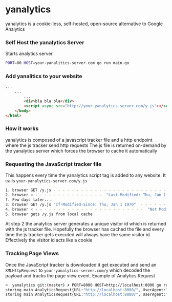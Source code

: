 # yanalytics

yanalytics is a cookie-less, self-hosted, open-source alternative to Google Analytics

### Self Host the yanalytics Server

Starts analytics server

```sh
PORT=80 HOST=your-yanalitics-server.com go run main.go
```

### Add yanalitics to your website

```html
...
    ...
        ...
        <div>bla bla bla</div>
        <script async src="http://your-yanalytics-server.com/y.js"></script>
    </body>
</html>
```

### How it works

yanalytics is composed of a javascript tracker file and a http endpoint where the js tracker send http requests
The js file is returned on-demand by the yanalytics server which forces the browser to cache it automatically

### Requesting the JavaScript tracker file

This happens every time the yanalytics script tag is added to any website. It calls `your-yanalytics-server.com/y.js`

```sh
1. browser GET /y.js - - - - - - - - - - - - - - - - - - - - - - - - - - - > your-yanalytics-server.com
2. browser < - - - - - - - - - - - - - - -  "Last-Modified: Thu, Jan 1 1970" your-yanalytics-server.com
?. Few days later...
3. browser GET /y.js "If-Modified-Since: Thu, Jan 1 1970"  - - - - - - - - > your-yanalytics-server.com
4. browser < - - - - - - - - - - - - - - - - - - - - - - - -  "Not Modified" your-yanalytics-server.com
5. browser gets /y.js from local cache
```

At step 2 the analytics server generates a unique visitor id which is returned with the js tracker file.
Hopefully the browser has cached the file and every time the js tracker gets executed will always have the same visitor id. Effectively the visitor id acts like a cookie

### Tracking Page Views

Once the JavaScript tracker is downloaded it get executed and send an `XMLHttpRequest` to `your-yanalytics-server.com/y` which decoded the payload and tracks the page view event.
Example of Analytics Request

```sh
➜  yanalytics git:(master) ✗ PORT=8000 HOST=http://localhost:8000 go run main.go
storing main.AnalyticsRequest{URL:"http://localhost:8080/", UserAgent:"Mozilla/5.0 (Macintosh; Intel Mac OS X 10_14) AppleWebKit/605.1.15 (KHTML, like Gecko) Version/12.0 Safari/605.1.15", Source:"", Referrer:"", WindowWidth:(*int)(0xc0001420f8), UserID:"00a23b0f-ed16-4798-9b4f-472fc351950e"}
storing main.AnalyticsRequest{URL:"http://localhost:8080/", UserAgent:"Mozilla/5.0 (Macintosh; Intel Mac OS X 10_14) AppleWebKit/605.1.15 (KHTML, like Gecko) Version/12.0 Safari/605.1.15", Source:"", Referrer:"", WindowWidth:(*int)(0xc00010e118), UserID:"00a23b0f-ed16-4798-9b4f-472fc351950e"}
```